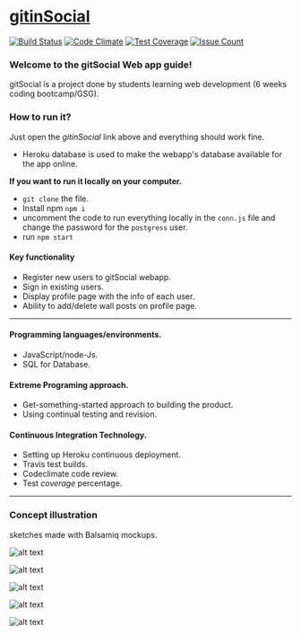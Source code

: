 # [gitinSocial](https://facebook-three.herokuapp.com)

[![Build Status](https://travis-ci.org/go3three/Faceebook.svg?branch=master)](https://travis-ci.org/go3three/Faceebook) [![Code Climate](https://codeclimate.com/repos/58bbee60f8d4975315002e8d/badges/a42f8d2a96219f127bbb/gpa.svg)](https://codeclimate.com/repos/58bbee60f8d4975315002e8d/feed) [![Test Coverage](https://codeclimate.com/repos/58bbee60f8d4975315002e8d/badges/a42f8d2a96219f127bbb/coverage.svg)](https://codeclimate.com/repos/58bbee60f8d4975315002e8d/coverage)  [![Issue Count](https://codeclimate.com/repos/58bbee60f8d4975315002e8d/badges/a42f8d2a96219f127bbb/issue_count.svg)](https://codeclimate.com/repos/58bbee60f8d4975315002e8d/feed)


### Welcome to the gitSocial Web app guide!
gitSocial is a project done by students learning web development (6 weeks coding bootcamp/GSG).

### How to run it?

Just open the *gitinSocial* link above and everything should work fine.
* Heroku database is used to make the webapp's database available for the app online.

**If you want to run it locally on your computer.**

  * ```git clone``` the file.
  * Install npm ```npm i```
  * uncomment the code to run everything locally in the ```conn.js``` file and change the password for the ```postgress``` user.
  * run ```npm start```

#### Key functionality

  * Register new users to gitSocial webapp.
  * Sign in existing users.
  * Display profile page with the info of each user.
  * Ability to add/delete wall posts on profile page.

  ----

#### Programming languages/environments.

  * JavaScript/node-Js.
  * SQL for Database.

#### Extreme Programing approach.

 * Get-something-started approach to building the product.
 * Using continual testing and revision.

#### Continuous Integration Technology.

 * Setting up Heroku continuous deployment.
 * Travis test builds.
 * Codeclimate code review.
 * Test *coverage* percentage.

----
### Concept illustration
sketches made with Balsamiq mockups.

![alt text](http://imgh.us/001_11.png)

![alt text](http://imgh.us/Tables&Relations.png)

![alt text](http://imgh.us/01Login_page.png)

![alt text](http://imgh.us/02Registration_page.png)

![alt text](http://imgh.us/03Profile.png)
